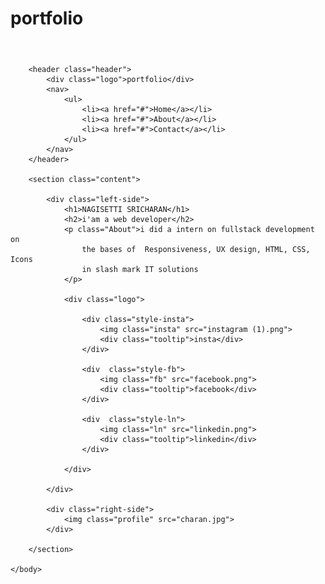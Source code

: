 # portfolio
<!DOCTYPE html>
<html lang="en">
    <header>
        <meta charset="UTF-8">
        <meta name="viewport" content="width=device-width, initial-scale=1.0">
        <link rel="stylesheet" href="portfolio.css">
        <title>portfolio</title>
    </header>
    <body>
        
        <header class="header">
            <div class="logo">portfolio</div>
            <nav>
                <ul>
                    <li><a href="#">Home</a></li>
                    <li><a href="#">About</a></li>
                    <li><a href="#">Contact</a></li>
                </ul>
            </nav>
        </header>

        <section class="content">

            <div class="left-side">
                <h1>NAGISETTI SRICHARAN</h1>
                <h2>i'am a web developer</h2>
                <p class="About">i did a intern on fullstack development on
                    the bases of  Responsiveness, UX design, HTML, CSS, Icons
                    in slash mark IT solutions
                </p>

                <div class="logo">

                    <div class="style-insta">
                        <img class="insta" src="instagram (1).png">
                        <div class="tooltip">insta</div>
                    </div>

                    <div  class="style-fb">
                        <img class="fb" src="facebook.png">
                        <div class="tooltip">facebook</div>
                    </div>

                    <div  class="style-ln">
                        <img class="ln" src="linkedin.png">
                        <div class="tooltip">linkedin</div>
                    </div>

                </div>

            </div>

            <div class="right-side">
                <img class="profile" src="charan.jpg">
            </div>

        </section>

    </body>
</html>

